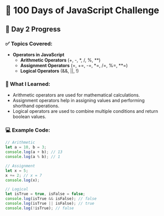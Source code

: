 # 🚀 100 Days of JavaScript Challenge  

## 📅 Day 2 Progress  

### ✅ Topics Covered:
- **Operators in JavaScript**
  - **Arithmetic Operators** (+, -, *, /, %, **)
  - **Assignment Operators** (=, +=, -=, *=, /=, %=, **=)
  - **Logical Operators** (&&, ||, !)

### 📝 What I Learned:
- Arithmetic operators are used for mathematical calculations.  
- Assignment operators help in assigning values and performing shorthand operations.  
- Logical operators are used to combine multiple conditions and return boolean values.  

### 💻 Example Code:
```javascript
// Arithmetic
let a = 10, b = 3;
console.log(a + b); // 13
console.log(a % b); // 1

// Assignment
let x = 5;
x += 2; // x = 7
console.log(x);

// Logical
let isTrue = true, isFalse = false;
console.log(isTrue && isFalse); // false
console.log(isTrue || isFalse); // true
console.log(!isTrue); // false
